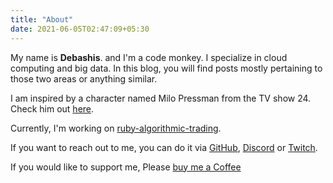 ```yaml
---
title: "About"
date: 2021-06-05T02:47:09+05:30
---
```

My name is <b>Debashis</b>. and I'm a code monkey. I specialize in cloud computing and big data. In this blog, you will find posts mostly pertaining to those two areas or anything similar.


I am inspired by a character named Milo Pressman from the TV show 24. Check him out [here](https://en.wikipedia.org/wiki/Milo_Pressman).


Currently, I'm working on [ruby-algorithmic-trading](https://github.com/pdebashis/ruby-mirror-trading).
 
If you want to reach out to me, you can do it via
[GitHub](https://github.com/pdebashis), [Discord](https://discord.gg/MKFHJwqZ) or [Twitch](https://www.twitch.tv/93codemonkey).

If you would like to support me, Please [buy me a Coffee](https://www.buymeacoffee.com/cmonkey)
